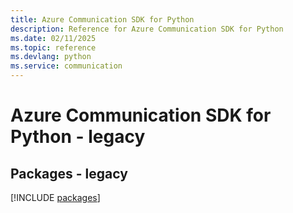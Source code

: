 ```yaml
---
title: Azure Communication SDK for Python
description: Reference for Azure Communication SDK for Python
ms.date: 02/11/2025
ms.topic: reference
ms.devlang: python
ms.service: communication
---
```

# Azure Communication SDK for Python - legacy
## Packages - legacy
[!INCLUDE [packages](communication-index.md)]